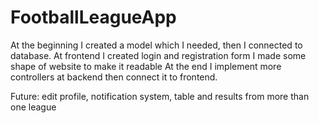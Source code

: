 # FootballLeagueApp
At the beginning I created a model which I needed, then I connected to database.
At frontend I created login and registration form
I made some shape of website to make it readable
At the end I implement more controllers at backend then connect it to frontend. 

Future:
edit profile, notification system, table and results from more than one league


